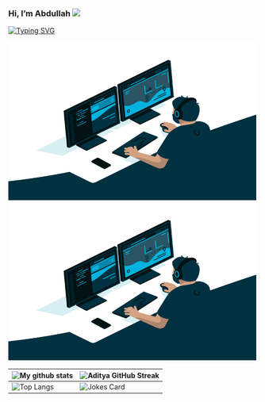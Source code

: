### Hi, I’m Abdullah <img src="https://media.giphy.com/media/hvRJCLFzcasrR4ia7z/giphy.gif" width="25px">

[![Typing SVG](https://readme-typing-svg.herokuapp.com?font=Robot-Bold&size=30&color=330033&center=true&vCenter=true&width=900&height=110&lines=I+am+a+Tech+Enthusiast;My+interests+are;Data+Science;ML;AI;Robotics;IoT)](https://git.io/typing-svg)

<img src="https://github.com/abdullah-042/abdullah-042/blob/main/code.gif?raw=true" alt="GIF" class="center" width="500" height="320" style="max-width: 100%;">
<img src="https://github.com/abdullah-042/abdullah-042/blob/main/code.gif?raw=true" alt="GIF" class="center" width="500" height="320" style="max-width: 100%;">

<!-- 
<a href="https://github.com/abdullah-042"><img align="topw" alt="GitHub" src="https://img.shields.io/badge/dynamic/json?logo=github&label=GitHub+Followers&labelColor=282c34&color=181717&query=%24.data.totalSubs&url=https%3A%2F%2Fapi.spencerwoo.com%2Fsubstats%2F%3Fsource%3Dgithub%26queryKey%3Dabdullah-042&longCache=true"/></a>
-->

| ![My github stats](https://github-readme-stats.vercel.app/api?username=abdullah-042&theme=gruvbox&show_icons=true) | ![Aditya GitHub Streak](https://github-readme-streak-stats.herokuapp.com/?user=abdullah-042&theme=tokyonight) |
| --- | --- |
| ![Top Langs](https://github-readme-stats.vercel.app/api/top-langs/?username=abdullah-042&theme=tokyonight) | ![Jokes Card](https://readme-jokes.vercel.app/api?theme=tokyonight) |
